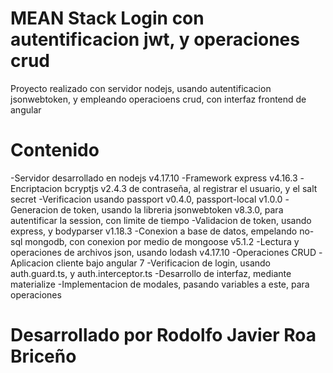 # MEAN Stack Login con autentificacion jwt, y operaciones crud
Proyecto realizado con servidor nodejs, usando autentificacion jsonwebtoken, y empleando operacioens crud, con interfaz frontend de angular

# Contenido
-Servidor desarrollado en nodejs v4.17.10
-Framework express v4.16.3
-Encriptacion bcryptjs v2.4.3 de contraseña, al registrar el usuario, y el salt secret
-Verificacion usando passport v0.4.0, passport-local v1.0.0
-Generacion de token, usando la libreria jsonwebtoken v8.3.0, para autentificar la session, con limite de tiempo
-Validacion de token, usando express, y bodyparser v1.18.3
-Conexion a base de datos, empelando no-sql mongodb, con conexion por medio de mongoose v5.1.2
-Lectura y operaciones de archivos json, usando lodash v4.17.10
-Operaciones CRUD
-Aplicacion cliente bajo angular 7
-Verificacion de login, usando auth.guard.ts, y auth.interceptor.ts
-Desarrollo de interfaz, mediante materialize
-Implementacion de modales, pasando variables a este, para operaciones

# Desarrollado por Rodolfo Javier Roa Briceño